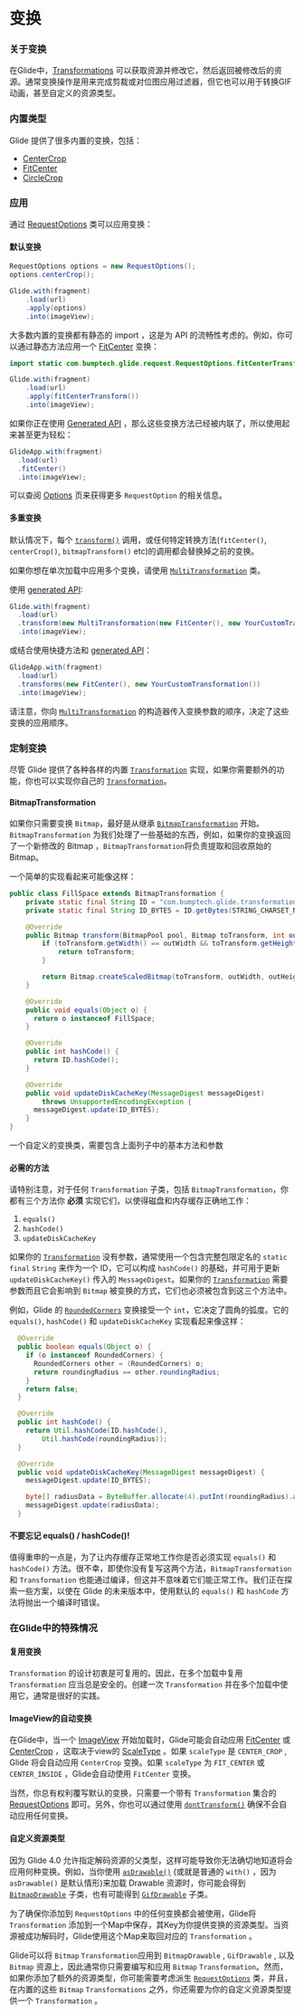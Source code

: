 # 变换

### 关于变换

在Glide中，[Transformations](https://muyangmin.github.io/glide-docs-cn/javadocs/400/com/bumptech/glide/load/Transformation.html) 可以获取资源并修改它，然后返回被修改后的资源。通常变换操作是用来完成剪裁或对位图应用过滤器，但它也可以用于转换GIF动画，甚至自定义的资源类型。

### 内置类型

Glide 提供了很多内置的变换，包括：

- [CenterCrop](https://muyangmin.github.io/glide-docs-cn/javadocs/400/com/bumptech/glide/load/resource/bitmap/CenterCrop.html)
- [FitCenter](https://muyangmin.github.io/glide-docs-cn/javadocs/400/com/bumptech/glide/load/resource/bitmap/FitCenter.html)
- [CircleCrop](https://muyangmin.github.io/glide-docs-cn/javadocs/400/com/bumptech/glide/load/resource/bitmap/CircleCrop.html)

### 应用

通过 [RequestOptions](https://muyangmin.github.io/glide-docs-cn/javadocs/400/com/bumptech/glide/request/RequestOptions.html) 类可以应用变换：

#### 默认变换

```java
RequestOptions options = new RequestOptions();
options.centerCrop();

Glide.with(fragment)
    .load(url)
    .apply(options)
    .into(imageView);
```

大多数内置的变换都有静态的 import ，这是为 API 的流畅性考虑的。例如，你可以通过静态方法应用一个 [FitCenter](https://muyangmin.github.io/glide-docs-cn/javadocs/400/com/bumptech/glide/load/resource/bitmap/FitCenter.html) 变换：

```java
import static com.bumptech.glide.request.RequestOptions.fitCenterTransform;

Glide.with(fragment)
    .load(url)
    .apply(fitCenterTransform())
    .into(imageView);
```

如果你正在使用 [Generated API](https://muyangmin.github.io/glide-docs-cn/doc/generatedapi.html) ，那么这些变换方法已经被内联了，所以使用起来甚至更为轻松：

```java
GlideApp.with(fragment)
  .load(url)
  .fitCenter()
  .into(imageView);
```

可以查阅 [Options](https://muyangmin.github.io/glide-docs-cn/doc/options.html) 页来获得更多 `RequestOption` 的相关信息。

#### 多重变换

默认情况下，每个 [`transform()`](https://muyangmin.github.io/glide-docs-cn/javadocs/400/com/bumptech/glide/request/RequestOptions.html#transform-java.lang.Class-com.bumptech.glide.load.Transformation-) 调用，或任何特定转换方法(`fitCenter()`, `centerCrop()`, `bitmapTransform()` etc)的调用都会替换掉之前的变换。

如果你想在单次加载中应用多个变换，请使用 [`MultiTransformation`](https://muyangmin.github.io/glide-docs-cn/javadocs/400/com/bumptech/glide/load/MultiTransformation.html) 类。

使用 [generated API](https://muyangmin.github.io/glide-docs-cn/doc/generatedapi.html):

```java
Glide.with(fragment)
  .load(url)
  .transform(new MultiTransformation(new FitCenter(), new YourCustomTransformation())
  .into(imageView);
```

或结合使用快捷方法和 [generated API](https://muyangmin.github.io/glide-docs-cn/doc/generatedapi.html)：

```java
GlideApp.with(fragment)
  .load(url)
  .transforms(new FitCenter(), new YourCustomTransformation())
  .into(imageView);
```

请注意，你向 [`MultiTransformation`](https://muyangmin.github.io/glide-docs-cn/javadocs/400/com/bumptech/glide/load/MultiTransformation.html) 的构造器传入变换参数的顺序，决定了这些变换的应用顺序。

### 定制变换

尽管 Glide 提供了各种各样的内置 [`Transformation`](https://muyangmin.github.io/glide-docs-cn/javadocs/400/com/bumptech/glide/load/Transformation.html) 实现，如果你需要额外的功能，你也可以实现你自己的 [`Transformation`](https://muyangmin.github.io/glide-docs-cn/javadocs/400/com/bumptech/glide/load/resource/bitmap/FitCenter.html)。

#### BitmapTransformation

如果你只需要变换 `Bitmap`，最好是从继承 [`BitmapTransformation`](https://muyangmin.github.io/glide-docs-cn/javadocs/440/com/bumptech/glide/load/resource/bitmap/BitmapTransformation.html) 开始。`BitmapTransformation` 为我们处理了一些基础的东西，例如，如果你的变换返回了一个新修改的 Bitmap ，`BitmapTransformation`将负责提取和回收原始的 Bitmap。

一个简单的实现看起来可能像这样：

```java
public class FillSpace extends BitmapTransformation {
    private static final String ID = "com.bumptech.glide.transformations.FillSpace";
    private static final String ID_BYTES = ID.getBytes(STRING_CHARSET_NAME);

    @Override
    public Bitmap transform(BitmapPool pool, Bitmap toTransform, int outWidth, int outHeight) {
        if (toTransform.getWidth() == outWidth && toTransform.getHeight() == outHeight) {
            return toTransform;
        }

        return Bitmap.createScaledBitmap(toTransform, outWidth, outHeight, /*filter=*/ true);
    }

    @Override
    public void equals(Object o) {
      return o instanceof FillSpace;
    }

    @Override
    public int hashCode() {
      return ID.hashCode();
    }

    @Override
    public void updateDiskCacheKey(MessageDigest messageDigest)
        throws UnsupportedEncodingException {
      messageDigest.update(ID_BYTES);
    }
}
```

一个自定义的变换类，需要包含上面列子中的基本方法和参数

#### 必需的方法

请特别注意，对于任何 `Transformation` 子类，包括 `BitmapTransformation`，你都有三个方法你 **必须** 实现它们，以使得磁盘和内存缓存正确地工作：

1. `equals()`
2. `hashCode()`
3. `updateDiskCacheKey`

如果你的 [`Transformation`](https://muyangmin.github.io/glide-docs-cn/javadocs/400/com/bumptech/glide/load/Transformation.html) 没有参数，通常使用一个包含完整包限定名的 `static` `final` `String` 来作为一个 ID，它可以构成 `hashCode()` 的基础，并可用于更新 `updateDiskCacheKey()` 传入的 `MessageDigest`。如果你的 [`Transformation`](https://muyangmin.github.io/glide-docs-cn/javadocs/400/com/bumptech/glide/load/Transformation.html) 需要参数而且它会影响到 `Bitmap` 被变换的方式，它们也必须被包含到这三个方法中。

例如，Glide 的 [`RoundedCorners`](https://muyangmin.github.io/glide-docs-cn/javadocs/440/com/bumptech/glide/load/resource/bitmap/RoundedCorners.html) 变换接受一个 `int`，它决定了圆角的弧度。它的`equals()`, `hashCode()` 和 `updateDiskCacheKey` 实现看起来像这样：

```java
  @Override
  public boolean equals(Object o) {
    if (o instanceof RoundedCorners) {
      RoundedCorners other = (RoundedCorners) o;
      return roundingRadius == other.roundingRadius;
    }
    return false;
  }

  @Override
  public int hashCode() {
    return Util.hashCode(ID.hashCode(),
        Util.hashCode(roundingRadius));
  }

  @Override
  public void updateDiskCacheKey(MessageDigest messageDigest) {
    messageDigest.update(ID_BYTES);

    byte[] radiusData = ByteBuffer.allocate(4).putInt(roundingRadius).array();
    messageDigest.update(radiusData);
  }
```

#### 不要忘记 equals() / hashCode()!

值得重申的一点是，为了让内存缓存正常地工作你是否必须实现 `equals()` 和 `hashCode()` 方法。很不幸，即使你没有复写这两个方法，`BitmapTransformation` 和 `Transformation` 也能通过编译，但这并不意味着它们能正常工作。我们正在探索一些方案，以使在 Glide 的未来版本中，使用默认的 `equals()` 和 `hashCode` 方法将抛出一个编译时错误。

### 在Glide中的特殊情况

#### 复用变换

`Transformation` 的设计初衷是可复用的。因此，在多个加载中复用 `Transformation` 应当总是安全的。创建一次 `Transformation` 并在多个加载中使用它，通常是很好的实践。

#### ImageView的自动变换

在Glide中，当一个 [ImageView](http://developer.android.com/reference/android/widget/ImageView.html) 开始加载时，Glide可能会自动应用 [FitCenter](https://muyangmin.github.io/glide-docs-cn/javadocs/400/com/bumptech/glide/load/resource/bitmap/FitCenter.html) 或 [CenterCrop](https://muyangmin.github.io/glide-docs-cn/javadocs/400/com/bumptech/glide/load/resource/bitmap/CenterCrop.html) ，这取决于view的 [ScaleType](http://developer.android.com/reference/android/widget/ImageView.ScaleType.html) 。如果 `scaleType` 是 `CENTER_CROP` , Glide 将会自动应用 `CenterCrop` 变换。如果 `scaleType` 为 `FIT_CENTER` 或 `CENTER_INSIDE` ，Glide会自动使用 `FitCenter` 变换。

当然，你总有权利覆写默认的变换，只需要一个带有 `Transformation` 集合的 [RequestOptions](https://muyangmin.github.io/glide-docs-cn/javadocs/400/com/bumptech/glide/request/RequestOptions.html) 即可。另外，你也可以通过使用 [`dontTransform()`](https://muyangmin.github.io/glide-docs-cn/javadocs/400/com/bumptech/glide/request/RequestOptions.html#dontTransform--) 确保不会自动应用任何变换。

#### 自定义资源类型

因为 Glide 4.0 允许指定解码资源的父类型，这样可能导致你无法确切地知道将会应用何种变换。例如，当你使用 [`asDrawable()`](https://muyangmin.github.io/glide-docs-cn/javadocs/400/com/bumptech/glide/RequestManager.html#asDrawable--) (或就是普通的 `with()` ，因为 `asDrawable()` 是默认情形)来加载 Drawable 资源时，你可能会得到 [`BitmapDrawable`](http://developer.android.com/reference/android/graphics/drawable/BitmapDrawable.html) 子类，也有可能得到 [`GifDrawable`](https://muyangmin.github.io/glide-docs-cn/javadocs/400/com/bumptech/glide/load/resource/gif/GifDrawable.html) 子类。

为了确保你添加到 `RequestOptions` 中的任何变换都会被使用，Glide将 `Transformation` 添加到一个Map中保存，其Key为你提供变换的资源类型。当资源被成功解码时，Glide使用这个Map来取回对应的 `Transformation` 。

Glide可以将 `Bitmap` `Transformation`应用到 `BitmapDrawable` , `GifDrawable` , 以及 `Bitmap` 资源上，因此通常你只需要编写和应用 `Bitmap` `Transformation`。然而，如果你添加了额外的资源类型，你可能需要考虑派生 [`RequestOptions`](https://muyangmin.github.io/glide-docs-cn/javadocs/400/com/bumptech/glide/request/RequestOptions.html) 类，并且，在内置的这些 `Bitmap` `Transformations` 之外，你还需要为你的自定义资源类型提供一个 `Transformation` 。